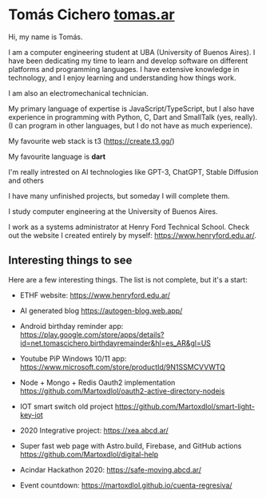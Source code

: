 # Tomás Cichero [tomas.ar](https://tomas.ar)
Hi, my name is Tomás.

I am a computer engineering student at UBA (University of Buenos Aires). I have been dedicating my time to learn and develop software on different platforms and programming languages. I have extensive knowledge in technology, and I enjoy learning and understanding how things work.

I am also an electromechanical technician.

My primary language of expertise is JavaScript/TypeScript, but I also have experience in programming with Python, C, Dart and SmallTalk (yes, really). (I can program in other languages, but I do not have as much experience).

My favourite web stack is t3 (https://create.t3.gg/)

My favourite language is **dart**

I'm really intrested on AI technologies like GPT-3, ChatGPT, Stable Diffusion and others

I have many unfinished projects, but someday I will complete them.

I study computer engineering at the University of Buenos Aires.

I work as a systems administrator at Henry Ford Technical School. Check out the website I created entirely by myself: https://www.henryford.edu.ar/.

## Interesting things to see

Here are a few interesting things. The list is not complete, but it's a start:

 - ETHF website: https://www.henryford.edu.ar/
 
 - AI generated blog https://autogen-blog.web.app/

 - Android birthday reminder app: https://play.google.com/store/apps/details?id=net.tomascichero.birthdayremainder&hl=es_AR&gl=US

 - Youtube PiP Windows 10/11 app: https://www.microsoft.com/store/productId/9N1SSMCVVWTQ

 - Node + Mongo + Redis Oauth2 implementation https://github.com/Martoxdlol/oauth2-active-directory-nodejs

 - IOT smart switch old project https://github.com/Martoxdlol/smart-light-key-iot

 - 2020 Integrative project: https://xea.abcd.ar/
 
 - Super fast web page with Astro.build, Firebase, and GitHub actions https://github.com/Martoxdlol/digital-help

 - Acindar Hackathon 2020: https://safe-moving.abcd.ar/

 - Event countdown: https://martoxdlol.github.io/cuenta-regresiva/
